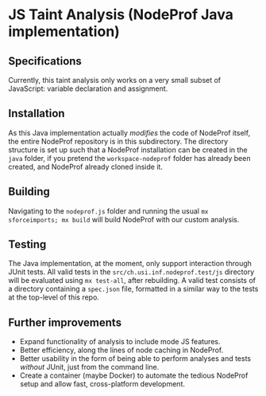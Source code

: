 # JS Taint Analysis (NodeProf Java implementation)

## Specifications

Currently, this taint analysis only works on a very small subset of JavaScript: variable declaration and assignment.

## Installation

As this Java implementation actually *modifies* the code of NodeProf itself, the entire NodeProf repository is in this subdirectory. The directory structure is set up such that a NodeProf installation can be created in the `java` folder, if you pretend the `workspace-nodeprof` folder has already been created, and NodeProf already cloned inside it.

## Building

Navigating to the `nodeprof.js` folder and running the usual `mx sforceimports; mx build` will build NodeProf with our custom analysis.

## Testing

The Java implementation, at the moment, only support interaction through JUnit tests. All valid tests in the `src/ch.usi.inf.nodeprof.test/js` directory will be evaluated using `mx test-all`, after rebuilding. A valid test consists of a directory containing a `spec.json` file, formatted in a similar way to the tests at the top-level of this repo.

## Further improvements

- Expand functionality of analysis to include mode JS features.
- Better efficiency, along the lines of node caching in NodeProf.
- Better usability in the form of being able to perform analyses and tests *without* JUnit, just from the command line.
- Create a container (maybe Docker) to automate the tedious NodeProf setup and allow fast, cross-platform development.
